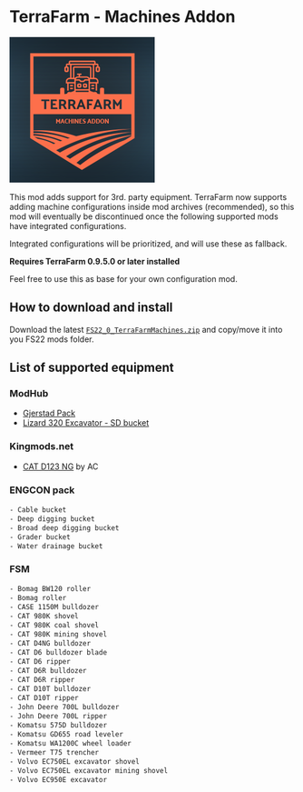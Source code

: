 # TerraFarm - Machines Addon

![1](./icon_terraFarmMachines.png)

This mod adds support for 3rd. party equipment.
TerraFarm now supports adding machine configurations inside mod archives (recommended), so this mod will eventually be discontinued once the following supported mods have integrated configurations.

Integrated configurations will be prioritized, and will use these as fallback.

**Requires TerraFarm 0.9.5.0 or later installed**

Feel free to use this as base for your own configuration mod.

## How to download and install

Download the latest [```FS22_0_TerraFarmMachines.zip```](https://github.com/scfmod/FS22_TerraFarmMachines/releases/latest/download/FS22_0_TerraFarmMachines.zip) and copy/move it into you FS22 mods folder.

## List of supported equipment

### ModHub

- [Gjerstad Pack](https://www.farming-simulator.com/mod.php?lang=en&country=us&mod_id=242094&title=fs2022)
- [Lizard 320 Excavator - SD bucket](https://www.farming-simulator.com/mod.php?lang=en&country=us&mod_id=230612&title=fs2022)

### Kingmods.net
- [CAT D123 NG](https://www.kingmods.net/en/fs22/mods/34461/dozer-cat-d123) by AC

### ENGCON pack
```
- Cable bucket
- Deep digging bucket
- Broad deep digging bucket
- Grader bucket
- Water drainage bucket
```

### FSM
```
- Bomag BW120 roller
- Bomag roller
- CASE 1150M bulldozer
- CAT 980K shovel
- CAT 980K coal shovel
- CAT 980K mining shovel
- CAT D4NG bulldozer
- CAT D6 bulldozer blade
- CAT D6 ripper
- CAT D6R bulldozer
- CAT D6R ripper
- CAT D10T bulldozer
- CAT D10T ripper
- John Deere 700L bulldozer
- John Deere 700L ripper
- Komatsu 575D bulldozer
- Komatsu GD655 road leveler
- Komatsu WA1200C wheel loader
- Vermeer T75 trencher
- Volvo EC750EL excavator shovel
- Volvo EC750EL excavator mining shovel
- Volvo EC950E excavator
```